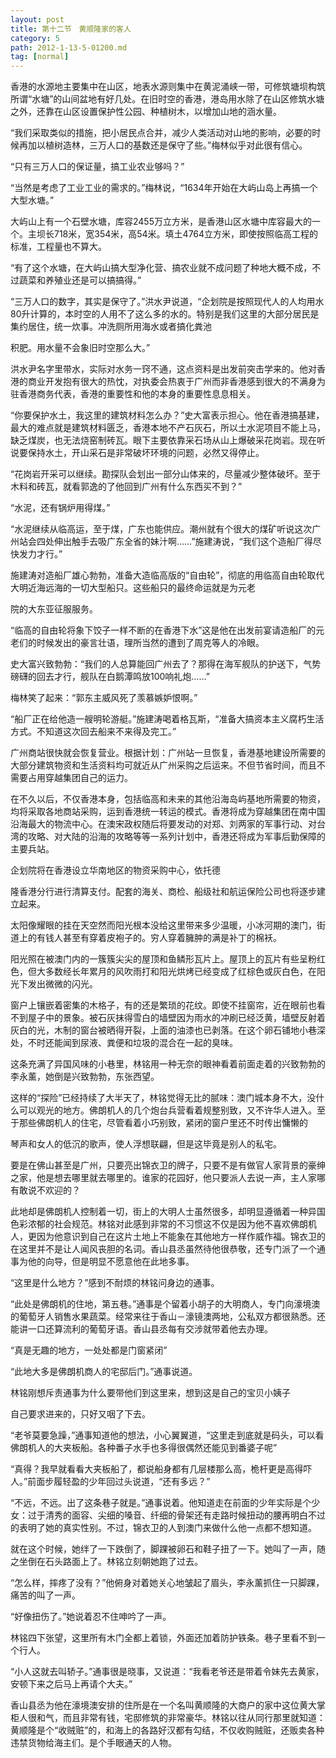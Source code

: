 ```yaml
---
layout: post
title: 第十二节　黄顺隆家的客人
category: 5
path: 2012-1-13-5-01200.md
tag: [normal]
---
```


香港的水源地主要集中在山区，地表水源则集中在黄泥涌峡一带，可修筑塘坝构筑所谓“水塘”的山间盆地有好几处。在旧时空的香港，港岛用水除了在山区修筑水塘之外，还靠在山区设置保护性公园、种植树木，以增加山地的涵水量。

“我们采取类似的措施，把小居民点合并，减少人类活动对山地的影响，必要的时候再加以植树造林，三万人口的基数还是保守了些。”梅林似乎对此很有信心。

“只有三万人口的保证量，搞工业农业够吗？”

“当然是考虑了工业工业的需求的。”梅林说，“1634年开始在大屿山岛上再搞一个大型水塘。”

大屿山上有一个石壁水塘，库容2455万立方米，是香港山区水塘中库容最大的一个。主坝长718米，宽354米，高54米。填土4764立方米，即使按照临高工程的标准，工程量也不算大。

“有了这个水塘，在大屿山搞大型净化营、搞农业就不成问题了种地大概不成，不过蔬菜和养殖业还是可以搞搞得。”

“三万人口的数字，其实是保守了。”洪水尹说道，“企划院是按照现代人的人均用水80升计算的，本时空的人用不了这么多的水的。特别是我们这里的大部分居民是集约居住，统一炊事。冲洗厕所用海水或者搞化粪池

积肥。用水量不会象旧时空那么大。”

洪水尹名字里带水，实际对水务一窍不通，这点资料是出发前突击学来的。他对香港的商业开发抱有很大的热忱，对执委会热衷于广州而非香港感到很大的不满身为驻香港商务代表，香港的重要性和他的本身的重要性息息相关。

“你要保护水土，我这里的建筑材料怎么办？”史大富表示担心。他在香港搞基建，最大的难点就是建筑材料匮乏，香港本地不产石灰石，所以土水泥项目不能上马，缺乏煤炭，也无法烧窑制砖瓦。眼下主要依靠采石场从山上爆破采花岗岩。现在听说要保持水土，开山采石是非常破坏环境的问题，必然又得停止。

“花岗岩开采可以继续。勘探队会划出一部分山体来的，尽量减少整体破坏。至于木料和砖瓦，就看郭逸的了他回到广州有什么东西买不到？”

“水泥，还有锅炉用得煤。”

“水泥继续从临高运，至于煤，广东也能供应。潮州就有个很大的煤矿听说这次广州站会四处伸出触手去吸广东全省的妹汁啊……”施建涛说，“我们这个造船厂得尽快发力才行。”

施建涛对造船厂雄心勃勃，准备大造临高版的“自由轮”，彻底的用临高自由轮取代大明近海远海的一切大型船只。这些船只的最终命运就是为元老

院的大东亚征服服务。

“临高的自由轮将象下饺子一样不断的在香港下水”这是他在出发前宴请造船厂的元老们的时候发出的豪言壮语，理所当然的遭到了周克等人的冷眼。

史大富兴致勃勃：“我们的人总算能回广州去了？那得在海军舰队的护送下，气势磅礴的回去才行，舰队在白鹅潭鸣放100响礼炮……”

梅林笑了起来：“郭东主威风死了羡慕嫉妒恨啊。”

“船厂正在给他造一艘明轮游艇。”施建涛喝着格瓦斯，“准备大搞资本主义腐朽生活方式。不知道这次回去船来不来得及完工。”

广州商站很快就会恢复营业。根据计划：广州站一旦恢复，香港基地建设所需要的大部分建筑物资和生活资料均可就近从广州采购之后运来。不但节省时间，而且不需要占用穿越集团自己的运力。

在不久以后，不仅香港本身，包括临高和未来的其他沿海岛屿基地所需要的物资，均将采取各地商站采购，运到香港统一转运的模式。香港将成为穿越集团在南中国沿海最大的物流中心。在澳宋政权随后将要发动的对郑、刘两家的军事行动、对台湾的攻略、对大陆的沿海的攻略等等一系列计划中，香港还将成为军事后勤保障的主要兵站。

企划院将在香港设立华南地区的物资采购中心，依托德

隆香港分行进行清算支付。配套的海关、商检、船级社和航运保险公司也将逐步建立起来。

太阳像耀眼的挂在天空然而阳光根本没给这里带来多少温暖，小冰河期的澳门，街道上的有钱人甚至有穿着皮袍子的。穷人穿着臃肿的满是补丁的棉袄。

阳光照在被澳门内的一簇簇尖尖的屋顶和鱼鳞形瓦片上。屋顶上的瓦片有些呈粉红色，但大多数经长年累月的风吹雨打和阳光烘烤已经变成了红棕色或灰白色，在阳光下发出微微的闪光。

窗户上镶嵌着密集的木格子，有的还是繁琐的花纹。即使不挂窗帘，近在眼前也看不到屋子中的景象。被石灰抹得雪白的墙壁因为雨水的冲刷已经泛黄，墙壁反射着灰白的光，木制的窗台被晒得开裂，上面的油漆也已剥落。在这个卵石铺地小巷深处，不时还能闻到尿液、粪便和垃圾的混合在一起的臭味。

这条充满了异国风味的小巷里，林铭用一种无奈的眼神看着前面走着的兴致勃勃的李永薰，她倒是兴致勃勃，东张西望。

这样的“探险”已经持续了大半天了，林铭觉得无比的腻味：澳门城本身不大，没什么可以观光的地方。佛朗机人的几个炮台兵营看着规整别致，又不许华人进入。至于那些佛朗机人的住宅，尽管看着小巧别致，紧闭的窗户里还不时传出慵懒的

琴声和女人的低沉的歌声，使人浮想联翩，但是这毕竟是别人的私宅。

要是在佛山甚至是广州，只要亮出锦衣卫的牌子，只要不是有做官人家背景的豪绅之家，他是想去哪里就去哪里的。谁家的花园好，他只要派人去说一声，主人家哪有敢说不欢迎的？

此地却是佛朗机人控制着一切，街上的大明人士虽然很多，却明显遵循着一种异国色彩浓郁的社会规范。林铭对此感到非常的不习惯这不仅是因为他不喜欢佛朗机人，更因为他意识到自己在这片土地上不能象在其他地方一样作威作福。锦衣卫的在这里并不是让人闻风丧胆的名词。香山县丞虽然待他很恭敬，还专门派了一个通事为他的向导，但是明显不愿意他在此地多事。

“这里是什么地方？”感到不耐烦的林铭问身边的通事。

“此处是佛朗机的住地，第五巷。”通事是个留着小胡子的大明商人，专门向濠境澳的葡萄牙人销售水果蔬菜。经常来往于香山－濠镜澳两地，公私双方都很熟悉。还能讲一口还算流利的葡萄牙语。香山县丞每有交涉就带着他去办理。

“真是无趣的地方，一处处都是门窗紧闭”

“此地大多是佛朗机商人的宅邸后门。”通事说道。

林铭刚想斥责通事为什么要带他们到这里来，想到这是自己的宝贝小姨子

自己要求进来的，只好又咽了下去。

“老爷莫要急躁，”通事知道他的想法，小心翼翼道，“这里走到底就是码头，可以看佛朗机人的大夹板船。各种番子水手也多得很偶然还能见到番婆子呢”

“真得？我早就看看大夹板船了，都说船身都有几层楼那么高，桅杆更是高得吓人。”前面步履轻盈的少年回过头说道，“还有多远？”

“不远，不远。出了这条巷子就是。”通事说着。他知道走在前面的少年实际是个少女：过于清秀的面容、尖细的嗓音、纤细的骨架还有走路时候扭动的腰再明白不过的表明了她的真实性别。不过，锦衣卫的人到澳门来做什么他一点都不想知道。

就在这个时候，她绊了一下跌倒了，脚踝被卵石和鞋子扭了一下。她叫了一声，随之坐倒在石头路面上了。林铭立刻朝她跑了过去。

“怎么样，摔疼了没有？”他俯身对着她关心地皱起了眉头，李永薰抓住一只脚踝，痛苦的叫了一声。

“好像扭伤了。”她说着忍不住呻吟了一声。

林铭四下张望，这里所有木门全都上着锁，外面还加着防护铁条。巷子里看不到一个行人。

“小人这就去叫轿子。”通事很是晓事，又说道：“我看老爷还是带着令妹先去黄家，安顿下来之后马上再请个大夫。”

香山县丞为他在濠境澳安排的住所是在一个名叫黄顺隆的大商户的家中这位黄大掌柜人很和气，而且非常有钱，宅邸修筑的非常豪华。林铭以往从同行那里就知道：黄顺隆是个“收贼赃”的，和海上的各路好汉都有勾结，不仅收购贼赃，还贩卖各种违禁货物给海主们。是个手眼通天的人物。